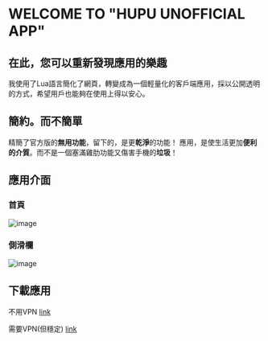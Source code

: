 # WELCOME TO "HUPU UNOFFICIAL APP"
## 在此，您可以重新發現應用的樂趣

我使用了Lua語言簡化了網頁，轉變成為一個輕量化的客戶端應用，採以公開透明的方式，希望用戶也能夠在使用上得以安心。

## 簡約。而不簡單

精簡了官方版的**無用功能**，留下的，是更**乾淨**的功能！
應用，是使生活更加**便利的介質**。而不是一個塞滿雞肋功能又傷害手機的**垃圾**！

## 應用介面

### 首頁
![image](http://chuantu.biz/t6/326/1528351342x-1404764420.png)

### 側滑欄

![image](http://chuantu.biz/t6/326/1528351989x-1404764420.png)

## 下載應用

不用VPN 
[link](https://share.weiyun.com/5NgjXp7)

需要VPN(但穩定)
[link](https://drive.google.com/folderview?id=1X7znGl_6pTHSWTgbU-SAVxmcyymd_qce)
